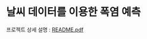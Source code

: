 # 날씨 데이터를 이용한 폭염 예측

프로젝트 상세 설명 : [README.pdf](https://github.com/jiParkyoung/HeatWaves/blob/main/README.pdf)
